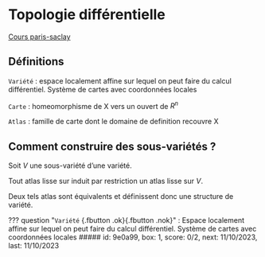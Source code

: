 # Topologie différentielle

[Cours paris-saclay](https://www.imo.universite-paris-saclay.fr/~pmassot/enseignement/mat553/chap-varietes.html)

## Définitions

`Variété`
: espace localement affine sur lequel on peut faire du calcul différentiel. Système de cartes avec coordonnées locales

`Carte`
: homeomorphisme de X vers un ouvert de $R^n$

`Atlas`
: famille de carte dont le domaine de definition recouvre X

## Comment construire des sous-variétés ?

Soit $V$ une sous-variété d’une variété.

Tout atlas lisse sur induit par restriction un atlas lisse sur $V$.

Deux tels atlas sont équivalents et définissent donc une structure de variété.

??? question "`Variété` [](){.fbutton .ok}[](){.fbutton .nok}"
    : Espace localement affine sur lequel on peut faire du calcul différentiel. Système de cartes avec coordonnées locales
    ##### id: 9e0a99, box: 1, score: 0/2, next: 11/10/2023, last: 11/10/2023
